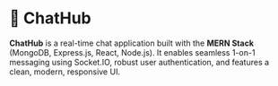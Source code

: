 # 🚀 ChatHub

**ChatHub** is a real-time chat application built with the **MERN Stack** (MongoDB, Express.js, React, Node.js). It enables seamless 1-on-1 messaging using Socket.IO, robust user authentication, and features a clean, modern, responsive UI.
